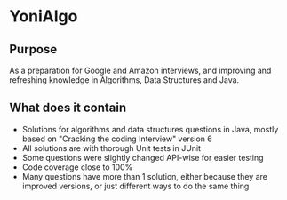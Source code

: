 # YoniAlgo
## Purpose
As a preparation for Google and Amazon interviews, and improving and refreshing knowledge in Algorithms, Data Structures and Java.
## What does it contain
* Solutions for algorithms and data structures questions in Java, mostly based on "Cracking the coding Interview" version 6
* All solutions are with thorough Unit tests in JUnit
* Some questions were slightly changed API-wise for easier testing
* Code coverage close to 100%
* Many questions have more than 1 solution, either because they are improved versions, or just different ways to do the same thing
